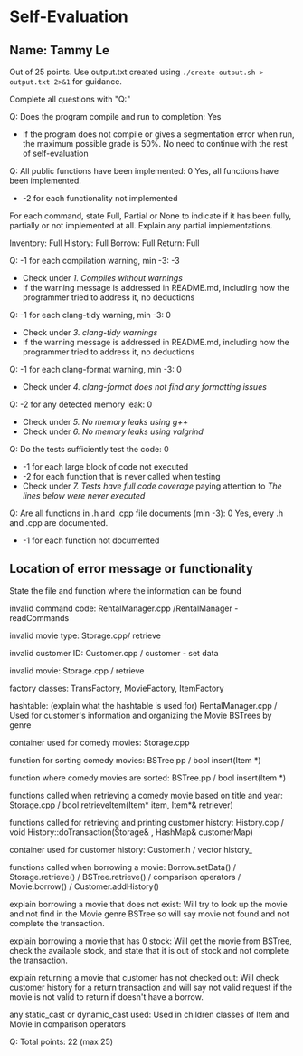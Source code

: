 # Self-Evaluation

## Name: Tammy Le

Out of 25 points. Use output.txt created using 
`./create-output.sh > output.txt 2>&1` for guidance.

Complete all questions with "Q:"

Q: Does the program compile and run to completion: Yes

- If the program does not compile or gives a segmentation error when run, 
the maximum possible grade is 50%. No need to continue with the rest of self-evaluation

Q: All public functions have been implemented: 0
Yes, all functions have been implemented.

- -2 for each functionality not implemented

For each command, state Full, Partial or None to indicate 
if it has been fully, partially or not implemented at all.
Explain any partial implementations.

Inventory: Full
History: Full
Borrow: Full
Return: Full

Q: -1 for each compilation warning, min -3: -3

- Check under *1. Compiles without warnings*
- If the warning message is addressed in README.md, including how the programmer tried to address it, no deductions

Q: -1 for each clang-tidy warning, min -3: 0

- Check under *3. clang-tidy warnings*
- If the warning message is addressed in README.md, including how the programmer tried to address it, no deductions

Q: -1 for each clang-format warning, min -3: 0

- Check under *4. clang-format does not find any formatting issues*


Q: -2 for any detected memory leak: 0

- Check under *5. No memory leaks using g++*
- Check under *6. No memory leaks using valgrind*

Q: Do the tests sufficiently test the code: 0

- -1 for each large block of code not executed
- -2 for each function that is never called when testing
- Check under *7. Tests have full code coverage* paying attention to *The lines below were never executed*

Q: Are all functions in .h and .cpp file documents (min -3): 0
Yes, every .h and .cpp are documented.

- -1 for each function not documented

## Location of error message or functionality

State the file and function where the information can be found

invalid command code: RentalManager.cpp /RentalManager - readCommands

invalid movie type: Storage.cpp/ retrieve 

invalid customer ID: Customer.cpp / customer - set data
 
invalid movie: Storage.cpp / retrieve

factory classes: TransFactory, MovieFactory, ItemFactory

hashtable: (explain what the hashtable is used for) RentalManager.cpp / Used for customer's information and organizing the Movie BSTrees by genre

container used for comedy movies: Storage.cpp

function for sorting comedy movies: BSTree.pp / bool insert(Item *)

function where comedy movies are sorted: BSTree.pp / bool insert(Item *)

functions called when retrieving a comedy movie based on title and year: Storage.cpp / bool retrieveItem(Item* item, Item*& retriever)

functions called for retrieving and printing customer history: History.cpp / void History::doTransaction(Storage& , HashMap& customerMap)

container used for customer history: Customer.h / vector<Transaction> history_

functions called when borrowing a movie: Borrow.setData() / Storage.retrieve() / BSTree.retrieve() / comparison operators / Movie.borrow() / Customer.addHistory()

explain borrowing a movie that does not exist: Will try to look up the movie and not find in the Movie genre BSTree so will say movie not found and not complete the transaction.

explain borrowing a movie that has 0 stock: Will get the movie from BSTree, check the available stock, and state that it is out of stock and not complete the transaction.

explain returning a movie that customer has not checked out: Will check customer history for a return transaction and will say not valid request if the movie is not valid to return if doesn't have a borrow.

any static_cast or dynamic_cast used: Used in children classes of Item and Movie in comparison operators


Q: Total points: 22 (max 25)